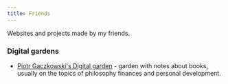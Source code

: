 ```yaml
---
title: Friends
---
```


Websites and projects made by my friends.

### Digital gardens

* [Piotr Gaczkowski's Digital garden](https://garden.doomhammer.info/) - garden with notes about books, usually on the topics of philosophy finances and personal development.
